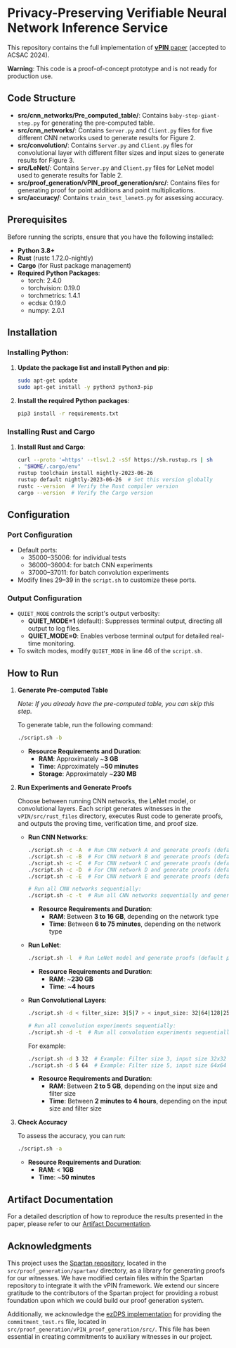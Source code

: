# Privacy-Preserving Verifiable Neural Network Inference Service

This repository contains the full implementation of [**vPIN** paper](https://arxiv.org/pdf/2411.07468) (accepted to ACSAC 2024).

**Warning**: This code is a proof-of-concept prototype and is not ready for production use.

## Code Structure
- **src/cnn_networks/Pre_computed_table/**: Contains `baby-step-giant-step.py` for generating the pre-computed table.
- **src/cnn_networks/**: Contains `Server.py` and `Client.py` files for five different CNN networks used to generate results for Figure 2.
- **src/convolution/**: Contains `Server.py` and `Client.py` files for convolutional layer with different filter sizes and input sizes to generate results for Figure 3.
- **src/LeNet/**: Contains `Server.py` and `Client.py` files for LeNet model used to generate results for Table 2.
- **src/proof_generation/vPIN_proof_generation/src/**: Contains files for generating proof for point additions and point multiplications.
- **src/accuracy/**: Contains `train_test_lenet5.py` for assessing accuracy.


## Prerequisites

Before running the scripts, ensure that you have the following installed:

- **Python 3.8+**
- **Rust** (rustc 1.72.0-nightly)
- **Cargo** (for Rust package management)
- **Required Python Packages**:
  - torch: 2.4.0
  - torchvision: 0.19.0
  - torchmetrics: 1.4.1
  - ecdsa: 0.19.0
  - numpy: 2.0.1

## Installation

### Installing Python:

1. **Update the package list and install Python and pip**:
   ```bash
   sudo apt-get update
   sudo apt-get install -y python3 python3-pip
   ```

2. **Install the required Python packages**:
   ```bash
   pip3 install -r requirements.txt
   ```

### Installing Rust and Cargo

1. **Install Rust and Cargo**:
   ```bash
   curl --proto '=https' --tlsv1.2 -sSf https://sh.rustup.rs | sh
   . "$HOME/.cargo/env"
   rustup toolchain install nightly-2023-06-26
   rustup default nightly-2023-06-26  # Set this version globally
   rustc --version  # Verify the Rust compiler version
   cargo --version  # Verify the Cargo version
   ```

## Configuration

### Port Configuration

- Default ports:
  - 35000–35006: for individual tests
  - 36000–36004: for batch CNN experiments
  - 37000–37011: for batch convolution experiments
- Modify lines 29–39 in the `script.sh` to customize these ports.

### Output Configuration

- `QUIET_MODE` controls the script's output verbosity:
  - **QUIET_MODE=1** (default): Suppresses terminal output, directing all output to log files.
  - **QUIET_MODE=0**: Enables verbose terminal output for detailed real-time monitoring.
- To switch modes, modify `QUIET_MODE` in line 46 of the `script.sh`.

## How to Run

1. **Generate Pre-computed Table**

     *Note: If you already have the pre-computed table, you can skip this step.*

    To generate table, run the following command:
     ```bash
     ./script.sh -b
     ```
    - **Resource Requirements and Duration**:
      - **RAM**: Approximately ~**3 GB**
      - **Time**: Approximately ~**50 minutes**
      - **Storage**: Approximately ~**230 MB**     

3. **Run Experiments and Generate Proofs**

   Choose between running CNN networks, the LeNet model, or convolutional layers. Each script generates witnesses in the `vPIN/src/rust_files` directory, executes Rust code to generate proofs, and outputs the proving time, verification time, and proof size.

   - **Run CNN Networks**:
     ```bash
     ./script.sh -c -A  # Run CNN network A and generate proofs (default port: 35000)
     ./script.sh -c -B  # For CNN network B and generate proofs (default port: 35001)
     ./script.sh -c -C  # For CNN network C and generate proofs (default port: 35002)
     ./script.sh -c -D  # For CNN network D and generate proofs (default port: 35003)
     ./script.sh -c -E  # For CNN network E and generate proofs (default port: 35004)

     # Run all CNN networks sequentially:
     ./script.sh -c -t  # Run all CNN networks sequentially and generate proofs (default ports: 36000-36004)
     ```

     - **Resource Requirements and Duration**:
       - **RAM**: Between **3 to 16 GB**, depending on the network type
       - **Time**: Between **6 to 75 minutes**, depending on the network type
     
   - **Run LeNet**:
     ```bash
     ./script.sh -l  # Run LeNet model and generate proofs (default port: 35005)
     ```
     - **Resource Requirements and Duration**:
       - **RAM**: ~**230 GB**
       - **Time**: ~**4 hours**

   - **Run Convolutional Layers**:
     ```bash
     ./script.sh -d < filter_size: 3|5|7 > < input_size: 32|64|128|256 > | -d -t

     # Run all convolution experiments sequentially:  
     ./script.sh -d -t  # Run all convolution experiments sequentially and generate proofs (default ports: 37000-37011)
     ```

     For example:
     ```bash
     ./script.sh -d 3 32  # Example: Filter size 3, input size 32x32 (default port: 35006)
     ./script.sh -d 5 64  # Example: Filter size 5, input size 64x64 (default port: 35006)
     ```

     - **Resource Requirements and Duration**:
       - **RAM**: Between **2 to 5 GB**, depending on the input size and filter size
       - **Time**: Between **2 minutes to 4 hours**, depending on the input size and filter size


4. **Check Accuracy**

   To assess the accuracy, you can run:

   ```bash
   ./script.sh -a
   ```
     - **Resource Requirements and Duration**:
       - **RAM**: < **1GB**
       - **Time**: ~**50 minutes**

## Artifact Documentation

For a detailed description of how to reproduce the results presented in the paper, please refer to our [Artifact Documentation](/Documents/ACSAC_2024_Artifact_Documentation_Privacy-Preserving_Verifiable_Neural_Network_Inference_Service.pdf). 

## Acknowledgments

This project uses the [Spartan repository](https://github.com/microsoft/Spartan), located in the `src/proof_generation/spartan/` directory, as a library for generating proofs for our witnesses. We have modified certain files within the Spartan repository to integrate it with the vPIN framework. We extend our sincere gratitude to the contributors of the Spartan project for providing a robust foundation upon which we could build our proof generation system.

Additionally, we acknowledge the [ezDPS implementation](https://github.com/vt-asaplab/ezDPS) for providing the `commitment_test.rs` file, located in `src/proof_generation/vPIN_proof_generation/src/`. This file has been essential in creating commitments to auxiliary witnesses in our project.

